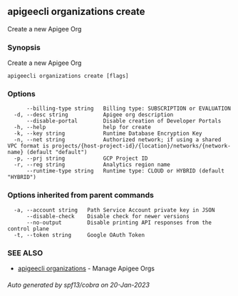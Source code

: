 ## apigeecli organizations create

Create a new Apigee Org

### Synopsis

Create a new Apigee Org

```
apigeecli organizations create [flags]
```

### Options

```
      --billing-type string   Billing type: SUBSCRIPTION or EVALUATION
  -d, --desc string           Apigee org description
      --disable-portal        Disable creation of Developer Portals
  -h, --help                  help for create
  -k, --key string            Runtime Database Encryption Key
  -n, --net string            Authorized network; if using a shared VPC format is projects/{host-project-id}/{location}/networks/{network-name} (default "default")
  -p, --prj string            GCP Project ID
  -r, --reg string            Analytics region name
      --runtime-type string   Runtime type: CLOUD or HYBRID (default "HYBRID")
```

### Options inherited from parent commands

```
  -a, --account string   Path Service Account private key in JSON
      --disable-check    Disable check for newer versions
      --no-output        Disable printing API responses from the control plane
  -t, --token string     Google OAuth Token
```

### SEE ALSO

* [apigeecli organizations](apigeecli_organizations.md)	 - Manage Apigee Orgs

###### Auto generated by spf13/cobra on 20-Jan-2023
